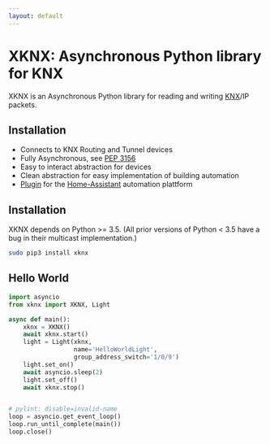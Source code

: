 ```yaml
---
layout: default
---
```


# [](#header-1)XKNX: Asynchronous Python library for KNX

XKNX is an Asynchronous  Python library for reading and writing [KNX](https://en.wikipedia.org/wiki/KNX_(standard))/IP packets. 

## [](#header-2)Installation

* Connects to KNX Routing and Tunnel devices
* Fully Asynchronous, see [PEP 3156](https://www.python.org/dev/peps/pep-3156/)
* Easy to interact abstraction for devices
* Clean abstraction for easy implementation of building automation
* [Plugin](http://xknx.io/home_assistant) for the [Home-Assistant](https://home-assistant.io/) automation plattform

## [](#header-2)Installation

XKNX depends on Python >= 3.5. (All prior versions of Python < 3.5 have a bug in their multicast implementation.)

```bash
sudo pip3 install xknx
``` 

## [](#header-2)Hello World

```python
import asyncio
from xknx import XKNX, Light

async def main():
    xknx = XKNX()
    await xknx.start()
    light = Light(xknx,
                  name='HelloWorldLight',
                  group_address_switch='1/0/9')
    light.set_on()
    await asyncio.sleep(2)
    light.set_off()
    await xknx.stop()


# pylint: disable=invalid-name
loop = asyncio.get_event_loop()
loop.run_until_complete(main())
loop.close()
```



